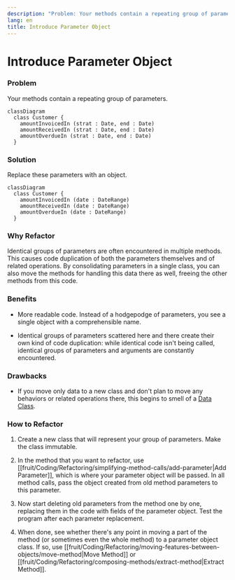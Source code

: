 ```yaml
---
description: "Problem: Your methods contain a repeating group of parameters. Solution: Replace these parameters with an object."
lang: en
title: Introduce Parameter Object
---
```

# Introduce Parameter Object
### Problem

Your methods contain a repeating group of parameters.
```mermaid
classDiagram
  class Customer {
    amountInvoicedIn (strat : Date, end : Date)
    amountReceivedIn (strat : Date, end : Date)
    amountOverdueIn (strat : Date, end : Date)
  }
```
### Solution

Replace these parameters with an object.
```mermaid
classDiagram
  class Customer {
    amountInvoicedIn (date : DateRange)
    amountReceivedIn (date : DateRange)
    amountOverdueIn (date : DateRange)
  }
```
### Why Refactor

Identical groups of parameters are often encountered in multiple
methods. This causes code duplication of both the parameters themselves and of related operations. By consolidating parameters in a single class, you can also move the methods for handling this data there as well, freeing the other methods from this code.

### Benefits

-   More readable code. Instead of a hodgepodge of parameters, you see a single object with a comprehensible name.

-   Identical groups of parameters scattered here and there create their own kind of code duplication: while identical code isn't being called, identical groups of parameters and arguments are constantly encountered.

### Drawbacks

-   If you move only data to a new class and don't plan to move any behaviors or related operations there, this begins to smell of a [Data Class](/smells/data-class).

### How to Refactor

1.  Create a new class that will represent your group of parameters. Make the class immutable.

2.  In the method that you want to refactor, use [[fruit/Coding/Refactoring/simplifying-method-calls/add-parameter|Add Parameter]], which is where your parameter object will be passed. In all method calls, pass the object created from old method parameters to this parameter.

3.  Now start deleting old parameters from the method one by one, replacing them in the code with fields of the parameter object. Test the program after each parameter replacement.

4.  When done, see whether there's any point in moving a part of the method (or sometimes even the whole method) to a parameter object class. If so, use [[fruit/Coding/Refactoring/moving-features-between-objects/move-method|Move Method]] or [[fruit/Coding/Refactoring/composing-methods/extract-method|Extract Method]].
